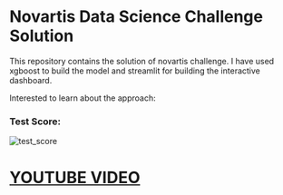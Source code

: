 # Novartis Data Science Challenge Solution


This repository contains the solution of novartis challenge. I have used xgboost to build the model and streamlit for building the interactive dashboard.

Interested to learn about the approach:

### Test Score: 

![test_score](https://github.com/asingleneuron/hackathons_solution/blob/master/novartis_datascience_challenge_final_solution/test_score.PNG)


# [YOUTUBE VIDEO]()

